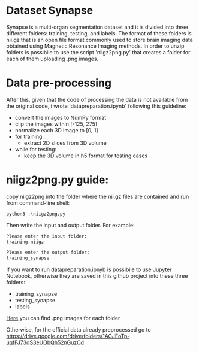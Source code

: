 
# Dataset Synapse
Synapse  is a multi-organ segmentation dataset and it is divided into three different folders: training, testing, and labels. The format
of these folders is nii.gz that is an open file format commonly used to store brain imaging data obtained using Magnetic Resonance Imaging methods. In order to unzip folders is possibile to use the script 'niigz2png.py' that creates a folder for each of them uploading .png images. 

# Data pre-processing

After this, given that the code of processing the data is not available from the original code, i wrote 'datapreparation.ipynb' following this guideline:
- convert the images to NumPy format
- clip the images within [-125, 275]
- normalize each 3D image to [0, 1]
- for training:
   - extract 2D slices from 3D volume
- while for testing:
   - keep the 3D volume in h5 format for testing cases 

# niigz2png.py guide:

copy niigz2png into the folder where the nii.gz files are contained and run from command-line shell:

```bash
python3 .\niigz2png.py
```
Then write the input and output folder. For example: 
```bash
Please enter the input folder:
training.niigz
```
```bash
Please enter the output folder:
training_synapse
```
If you want to run datapreparation.ipnyb is possibile to use Jupyter Notebook, otherwise they are saved in this github project into these three folders:

- training_synapse
- testing_synapse
- labels

[Here](https://drive.google.com/drive/folders/1VxwOAskF_cogWEhaFFhOncBF4Lc3Lf49?usp=sharing) you can find .png images for each folder

Otherwise, for the official data already preprocessed go to https://drive.google.com/drive/folders/1ACJEoTp-uqfFJ73qS3eUObQh52nGuzCd
